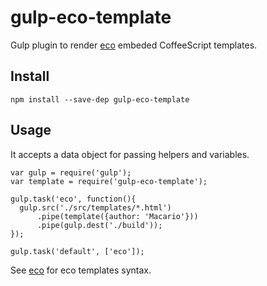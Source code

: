 gulp-eco-template
=================

Gulp plugin to render [eco](https://github.com/sstephenson/eco) embeded
CoffeeScript templates.

Install
-------

    npm install --save-dep gulp-eco-template

Usage
------

It accepts a data object for passing helpers and variables.

    var gulp = require('gulp');
    var template = require('gulp-eco-template');

    gulp.task('eco', function(){
      gulp.src('./src/templates/*.html')
          .pipe(template({author: 'Macario'}))
          .pipe(gulp.dest('./build'));
    });

    gulp.task('default', ['eco']); 
  
See [eco](https://github.com/sstephenson/eco) for eco templates syntax.
